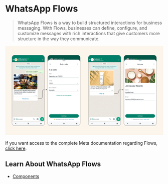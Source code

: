 # WhatsApp Flows

> WhatsApp Flows is a way to build structured interactions for business messaging. With Flows, businesses can define, configure, and customize messages with rich interactions that give customers more structure in the way they communicate.

![Flows Sample](images/flows-sample.png)

If you want access to the complete Meta documentation regarding Flows, [click here](https://developers.facebook.com/docs/whatsapp/flows).

## Learn About WhatsApp Flows

- [Components](COMPONENTS.md)
